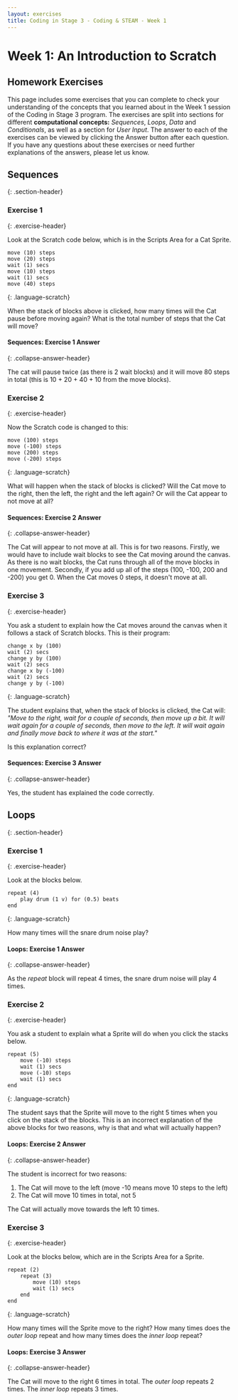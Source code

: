 ```yaml
---
layout: exercises
title: Coding in Stage 3 - Coding & STEAM - Week 1
---
```


# Week 1: An Introduction to Scratch

## Homework Exercises

This page includes some exercises that you can complete to check your understanding of the concepts that you learned about in the Week 1 session of the Coding in Stage 3 program.
The exercises are split into sections for different **computational concepts:** *Sequences*, *Loops*, *Data* and *Conditionals*, as well as a section for *User Input*.
The answer to each of the exercises can be viewed by clicking the Answer button after each question.
If you have any questions about these exercises or need further explanations of the answers, please let us know.

## Sequences
{: .section-header}

### Exercise 1
{: .exercise-header}

Look at the Scratch code below, which is in the Scripts Area for a Cat Sprite.

~~~
move (10) steps
move (20) steps
wait (1) secs
move (10) steps
wait (1) secs
move (40) steps
~~~
{: .language-scratch}

When the stack of blocks above is clicked, how many times will the Cat pause before moving again? What is the total number of steps that the Cat will move?

#### Sequences: Exercise 1 Answer
{: .collapse-answer-header}

The cat will pause twice (as there is 2 wait blocks) and it will move 80 steps in total (this is 10 + 20 + 40 + 10 from the move blocks).

### Exercise 2
{: .exercise-header}

Now the Scratch code is changed to this:

~~~
move (100) steps
move (-100) steps
move (200) steps
move (-200) steps
~~~
{: .language-scratch}

What will happen when the stack of blocks is clicked? Will the Cat move to the right, then the left, the right and the left again? Or will the Cat appear to not move at all?

#### Sequences: Exercise 2 Answer
{: .collapse-answer-header}

The Cat will appear to not move at all. 
This is for two reasons. 
Firstly, we would have to include wait blocks to see the Cat moving around the canvas.
As there is no wait blocks, the Cat runs through all of the move blocks in one movement.
Secondly, if you add up all of the steps (100, -100, 200 and -200) you get 0.
When the Cat moves 0 steps, it doesn't move at all.

### Exercise 3
{: .exercise-header}

You ask a student to explain how the Cat moves around the canvas when it follows a stack of Scratch blocks. This is their program:

~~~
change x by (100)
wait (2) secs
change y by (100)
wait (2) secs
change x by (-100)
wait (2) secs
change y by (-100)
~~~
{: .language-scratch}

The student explains that, when the stack of blocks is clicked, the Cat will: *"Move to the right, wait for a couple of seconds, then move up a bit. It will wait again for a couple of seconds, then move to the left. It will wait again and finally move back to where it was at the start."*

Is this explanation correct?

#### Sequences: Exercise 3 Answer
{: .collapse-answer-header}

Yes, the student has explained the code correctly.

## Loops
{: .section-header}

### Exercise 1
{: .exercise-header}

Look at the blocks below.

~~~
repeat (4)
	play drum (1 v) for (0.5) beats
end	
~~~
{: .language-scratch}

How many times will the snare drum noise play?

#### Loops: Exercise 1 Answer
{: .collapse-answer-header}

As the *repeat* block will repeat 4 times, the snare drum noise will play 4 times.

### Exercise 2
{: .exercise-header}

You ask a student to explain what a Sprite will do when you click the stacks below.

~~~
repeat (5)
	move (-10) steps
	wait (1) secs
	move (-10) steps
	wait (1) secs
end
~~~
{: .language-scratch}

The student says that the Sprite will move to the right 5 times when you click on the stack of the blocks.
This is an incorrect explanation of the above blocks for two reasons, why is that and what will actually happen?

#### Loops: Exercise 2 Answer
{: .collapse-answer-header}

The student is incorrect for two reasons:

1.	The Cat will move to the left (move -10 means move 10 steps to the left)
2.	The Cat will move 10 times in total, not 5

The Cat will actually move towards the left 10 times.

### Exercise 3
{: .exercise-header}

Look at the blocks below, which are in the Scripts Area for a Sprite.

~~~
repeat (2)
	repeat (3)
		move (10) steps
		wait (1) secs
	end
end
~~~
{: .language-scratch}

How many times will the Sprite move to the right? 
How many times does the *outer loop* repeat and how many times does the *inner loop* repeat?

#### Loops: Exercise 3 Answer
{: .collapse-answer-header}

The Cat will move to the right 6 times in total. 
The *outer loop* repeats 2 times.
The *inner loop* repeats 3 times.
